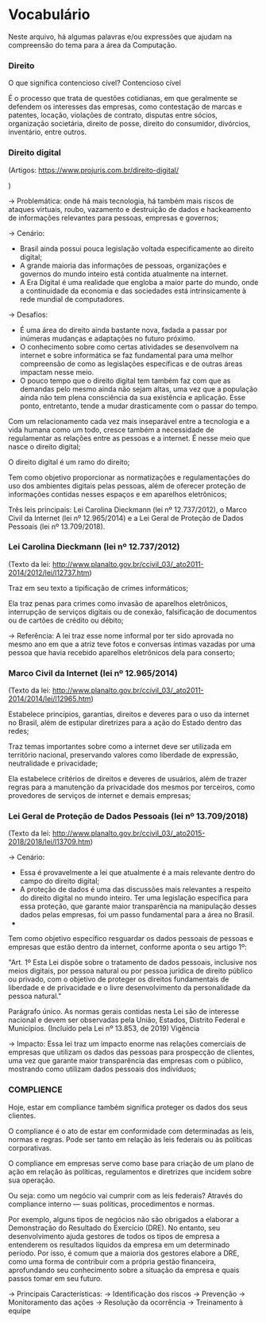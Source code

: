 # Vocabulário
Neste arquivo, há algumas palavras e/ou expressões que ajudam na compreensão do tema para a área da Computação.

### Direito

O que significa contencioso cível?
Contencioso cível

É o processo que trata de questões cotidianas, em que geralmente se defendem os interesses das empresas, como contestação de marcas e patentes, locação, violações de contrato, disputas entre sócios, organização societária, direito de posse, direito do consumidor, divórcios, inventário, entre outros.

### Direito digital
(Artigos:
https://www.projuris.com.br/direito-digital/

)

-> Problemática: onde há mais tecnologia, há também mais riscos de ataques virtuais, roubo, vazamento e destruição de dados e hackeamento de informações relevantes para pessoas, empresas e governos;

-> Cenário: 
  - Brasil ainda possui pouca legislação voltada especificamente ao direito digital;
  - A grande maioria das informações de pessoas, organizações e governos do mundo inteiro está contida atualmente na internet.
  - A Era Digital é uma realidade que engloba a maior parte do mundo, onde a continuidade da economia e das sociedades está intrinsicamente à rede mundial de computadores.
 
 -> Desafios:
  - É uma área do direito ainda bastante nova, fadada a passar por inúmeras mudanças e adaptações no futuro próximo.
  - O conhecimento sobre como certas atividades se desenvolvem na internet e sobre informática se faz fundamental para uma melhor compreensão de como as legislações específicas e de outras áreas impactam nesse meio.
  - O pouco tempo que o direito digital tem também faz com que as demandas pelo mesmo ainda não sejam altas, uma vez que a população ainda não tem plena consciência da sua existência e aplicação. Esse ponto, entretanto, tende a mudar drasticamente com o passar do tempo.


Com um relacionamento cada vez mais inseparável entre a tecnologia e a vida humana como um todo, cresce também a necessidade de regulamentar as relações entre as pessoas e a internet. É nesse meio que nasce o direito digital;

O direito digital é um ramo do direito;

Tem como objetivo proporcionar as normatizações e regulamentações do uso dos ambientes digitais pelas pessoas, além de oferecer proteção de informações contidas nesses espaços e em aparelhos eletrônicos;

Três leis principais:  Lei Carolina Dieckmann (lei nº 12.737/2012), o Marco Civil da Internet (lei nº 12.965/2014) e a Lei Geral de Proteção de Dados Pessoais (lei nº 13.709/2018).



### Lei Carolina Dieckmann (lei nº 12.737/2012)
(Texto da lei: http://www.planalto.gov.br/ccivil_03/_ato2011-2014/2012/lei/l12737.htm)

Traz em seu texto a tipificação de crimes informáticos;

Ela traz penas para crimes como invasão de aparelhos eletrônicos, interrupção de serviços digitais ou de conexão, falsificação de documentos ou de cartões de crédito ou débito;

-> Referência: A lei traz esse nome informal por ter sido aprovada no mesmo ano em que a atriz teve fotos e conversas íntimas vazadas por uma pessoa que havia recebido aparelhos eletrônicos dela para conserto;


### Marco Civil da Internet (lei nº 12.965/2014)
(Texto da lei: http://www.planalto.gov.br/ccivil_03/_ato2011-2014/2014/lei/l12965.htm)

Estabelece princípios, garantias, direitos e deveres para o uso da internet no Brasil, além de estipular diretrizes para a ação do Estado dentro das redes;

Traz temas importantes sobre como a internet deve ser utilizada em território nacional, preservando valores como liberdade de expressão, neutralidade e privacidade;

Ela estabelece critérios de direitos e deveres de usuários, além de trazer regras para a manutenção da privacidade dos mesmos por terceiros, como provedores de serviços de internet e demais empresas;

### Lei Geral de Proteção de Dados Pessoais (lei nº 13.709/2018)
(Texto da lei: http://www.planalto.gov.br/ccivil_03/_ato2015-2018/2018/lei/l13709.htm)

-> Cenário: 
  - Essa é provavelmente a lei que atualmente é a mais relevante dentro do campo do direito digital;
  - A proteção de dados é uma das discussões mais relevantes a respeito do direito digital no mundo inteiro. Ter uma legislação específica para essa proteção, que garante maior transparência na manipulação desses dados pelas empresas, foi um passo fundamental para a área no Brasil.
  - 


Tem como objetivo específico resguardar os dados pessoais de pessoas e empresas que estão dentro da internet, conforme aponta o seu artigo 1º:

"Art. 1º Esta Lei dispõe sobre o tratamento de dados pessoais, inclusive nos meios digitais, por pessoa natural ou por pessoa jurídica de direito público ou privado, com o objetivo de proteger os direitos fundamentais de liberdade e de privacidade e o livre desenvolvimento da personalidade da pessoa natural."

Parágrafo único. As normas gerais contidas nesta Lei são de interesse nacional e devem ser observadas pela União, Estados, Distrito Federal e Municípios.      (Incluído pela Lei nº 13.853, de 2019)      Vigência

-> Impacto: Essa lei traz um impacto enorme nas relações comerciais de empresas que utilizam os dados das pessoas para prospecção de clientes, uma vez que garante maior transparência das empresas com o público, mostrando como utilizam dados pessoais dos indivíduos;


### COMPLIENCE 

Hoje, estar em compliance também significa proteger os dados dos seus clientes.

O compliance é o ato de estar em conformidade com determinadas as leis, normas e regras. Pode ser tanto em relação às leis federais ou às políticas corporativas.

O compliance em empresas serve como base para criação de um plano de ação em relação às políticas, regulamentos e diretrizes que incidem sobre sua operação.

Ou seja: como um negócio vai cumprir com as leis federais? Através do compliance interno — suas políticas, procedimentos e normas.

Por exemplo, alguns tipos de negócios não são obrigados a elaborar a Demonstração do Resultado do Exercício (DRE). No entanto, seu desenvolvimento ajuda gestores de todos os tipos de empresa a entenderem os resultados líquidos da empresa em um determinado período. Por isso, é comum que a maioria dos gestores elabore a DRE, como uma forma de contribuir com a própria gestão financeira, aprofundando seu conhecimento sobre a situação da empresa e quais passos tomar em seu futuro.

-> Principais Características:
  -> Identificação dos riscos
  -> Prevenção
  -> Monitoramento das ações
  -> Resolução da ocorrência
  -> Treinamento à equipe
